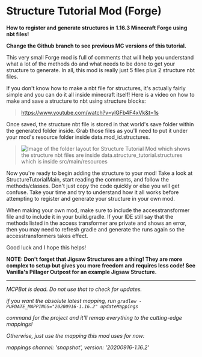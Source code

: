 # Structure Tutorial Mod (Forge)
**How to register and generate structures in 1.16.3 Minecraft Forge using nbt files!**

**Change the Github branch to see previous MC versions of this tutorial.**
 
 This very small Forge mod is full of comments that will help you understand what a lot of the methods do and what needs to be done to get your structure to generate. In all, this mod is really just 5 files plus 2 structure nbt files.  

If you don't know how to make a nbt file for structures, it's actually fairly simple and you can do it all inside minecraft itself! Here is a video on how to make and save a structure to nbt using structure blocks: 
>https://www.youtube.com/watch?v=ylGFb4F4xVk&t=1s 

Once saved, the structure nbt file is stored in that world's save folder within the generated folder inside. Grab those files as you'll need to put it under your mod's resource folder inside data.mod_id.structures.
>![Image of the folder layout for Structure Tutorial Mod which shows the structure nbt files are inside data.structure_tutorial.structures which is inside src/main/resources](https://i.imgur.com/hNZoCql.png)

Now you're ready to begin adding the structure to your mod! Take a look at StructureTutorialMain, start reading the comments, and follow the methods/classes. Don't just copy the code quickly or else you will get confuse. Take your time and try to understand how it all works before attempting to register and generate your structure in your own mod.

When making your own mod, make sure to include the accesstransformer file and to include it in your build.gradle. If your IDE still say that the methods listed in the access transformer are private and shows an error, then you may need to refresh gradle and generate the runs again so the accesstransformers takes effect.

Good luck and I hope this helps!

**NOTE: Don't forget that Jigsaw Structures are a thing! They are more complex to setup but gives you more freedom and requires less code! See Vanilla's Pillager Outpost for an example Jigsaw Structure.**

------------------

_MCPBot is dead. Do not use that to check for updates._

_if you want the absolute latest mapping, run ` gradlew -PUPDATE_MAPPINGS="20200916-1.16.2" updateMappings `_

_command for the project and it'll remap everything to the cutting-edge mappings!_

_Otherwise, just use the mapping this mod uses for now:_

_mappings channel: 'snapshot', version: '20200916-1.16.2'_
 
